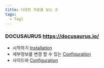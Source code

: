 ```yaml
---
title: 다양한 자료를 보는 곳
tags:
  - Tag1
---
```


### DOCUSAURUS https://docusaurus.io/

- 시작하기 [Installation](https://docusaurus.io/docs/installation)
- 세부정보를 변경 할 수 있는 [Configuration](https://docusaurus.io/docs/configuration)
- 사이드바 [Configuration](https://docusaurus.io/docs/sidebar)
